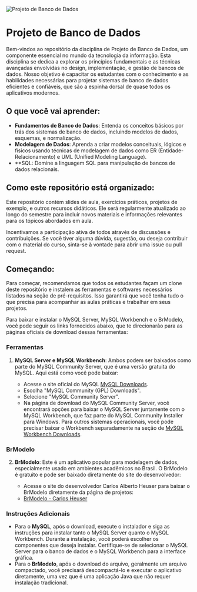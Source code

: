

![Projeto de Banco de Dados](https://github.com/Herysson/Projeto-de-Banco-de-Dados/assets/7634437/0b7b880c-574d-4d94-a2a7-9dc421ddfa52)

# Projeto de Banco de Dados

Bem-vindos ao repositório da disciplina de Projeto de Banco de Dados, um componente essencial no mundo da tecnologia da informação. Esta disciplina se dedica a explorar os princípios fundamentais e as técnicas avançadas envolvidas no design, implementação, e gestão de bancos de dados. Nosso objetivo é capacitar os estudantes com o conhecimento e as habilidades necessárias para projetar sistemas de banco de dados eficientes e confiáveis, que são a espinha dorsal de quase todos os aplicativos modernos.

## O que você vai aprender:

- **Fundamentos de Banco de Dados**: Entenda os conceitos básicos por trás dos sistemas de banco de dados, incluindo modelos de dados, esquemas, e normalização.
- **Modelagem de Dados**: Aprenda a criar modelos conceituais, lógicos e físicos usando técnicas de modelagem de dados como ER (Entidade-Relacionamento) e UML (Unified Modeling Language).
- **SQL: Domine a linguagem SQL para manipulação de bancos de dados relacionais.

## Como este repositório está organizado:

Este repositório contém slides de aula, exercícios práticos, projetos de exemplo, e outros recursos didáticos. Ele será regularmente atualizado ao longo do semestre para incluir novos materiais e informações relevantes para os tópicos abordados em aula.

Incentivamos a participação ativa de todos através de discussões e contribuições. Se você tiver alguma dúvida, sugestão, ou deseja contribuir com o material do curso, sinta-se à vontade para abrir uma issue ou pull request.

## Começando:

Para começar, recomendamos que todos os estudantes façam um clone deste repositório e instalem as ferramentas e softwares necessários listados na seção de pré-requisitos. Isso garantirá que você tenha tudo o que precisa para acompanhar as aulas práticas e trabalhar em seus projetos.

Para baixar e instalar o MySQL Server, MySQL Workbench e o BrModelo, você pode seguir os links fornecidos abaixo, que te direcionarão para as páginas oficiais de download dessas ferramentas:

### Ferramentas

1. **MySQL Server e MySQL Workbench**: Ambos podem ser baixados como parte do MySQL Community Server, que é uma versão gratuita do MySQL. Aqui está como você pode baixar:

   - Acesse o site oficial do MySQL [MySQL Downloads](https://dev.mysql.com/downloads/).
   - Escolha "MySQL Community (GPL) Downloads".
   - Selecione "MySQL Community Server".
   - Na página de download do MySQL Community Server, você encontrará opções para baixar o MySQL Server juntamente com o MySQL Workbench, que faz parte do MySQL Community Installer para Windows. Para outros sistemas operacionais, você pode precisar baixar o Workbench separadamente na seção de [MySQL Workbench Downloads](https://dev.mysql.com/downloads/workbench/).

### BrModelo

2. **BrModelo**: Este é um aplicativo popular para modelagem de dados, especialmente usado em ambientes acadêmicos no Brasil. O BrModelo é gratuito e pode ser baixado diretamente do site do desenvolvedor:

   - Acesse o site do desenvolvedor Carlos Alberto Heuser para baixar o BrModelo diretamente da página de projetos:
   - [BrModelo - Carlos Heuser](http://www.sis4.com/brModelo/)

### Instruções Adicionais

- Para o **MySQL**, após o download, execute o instalador e siga as instruções para instalar tanto o MySQL Server quanto o MySQL Workbench. Durante a instalação, você poderá escolher os componentes que deseja instalar. Certifique-se de selecionar o MySQL Server para o banco de dados e o MySQL Workbench para a interface gráfica.
- Para o **BrModelo**, após o download do arquivo, geralmente um arquivo compactado, você precisará descompactá-lo e executar o aplicativo diretamente, uma vez que é uma aplicação Java que não requer instalação tradicional.

